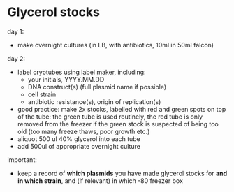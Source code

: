 # Glycerol stocks

day 1:

* make overnight cultures (in LB, with antibiotics, 10ml in 50ml falcon)

day 2:

* label cryotubes using label maker, including:
	* your initials, YYYY.MM.DD
	* DNA construct(s) (full plasmid name if possible)
	* cell strain
	* antibiotic resistance(s), origin of replication(s)
* good practice: make 2x stocks, labelled with red and green spots on top of the tube: the green tube is used routinely, the red tube is only removed from the freezer if the green stock is suspected of being too old (too many freeze thaws, poor growth etc.)
* aliquot 500 ul 40% glycerol into each tube
* add 500ul of appropriate overnight culture

important:

* keep a record of **which plasmids** you have made glycerol stocks for **and in which strain**, and (if relevant) in which -80 freezer box